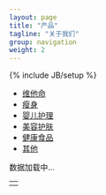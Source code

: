 ```yaml
---
layout: page
title: "产品"
tagline: "关于我们"
group: navigation
weight: 2
---
```

{% include JB/setup %}

<div class="navbar">
  <div class="navbar-inner">
    <div class="container">
      <ul class="nav">
	      <li class="active" category="vitamins"><a href="#">维他命</a></li>
		    <li category="weight loss"><a href="#">瘦身</a></li>
		    <li category="baby care"><a href="#">婴儿护理</a></li>
		    <li category="skin care"><a href="#">美容护肤</a></li>
		    <li category="healthy food"><a href="#">健康食品</a></li>
		    <li category="others"><a href="#">其他</a></li>
      </ul>
    </div>
  </div>
</div>

<div id="loading-message" class="alert"><span>数据加载中...</span></div>
<div id="products-wrapper">
	<table id="products"><tr><td/></tr></table>
	<div id="pager"/>
</div>